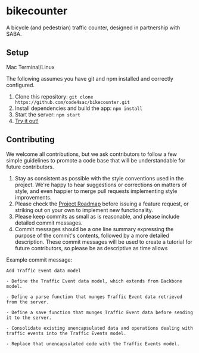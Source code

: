 # bikecounter
A bicycle (and pedestrian) traffic counter, designed in partnership with SABA.

## Setup
Mac Terminal/Linux

The following assumes you have git and npm installed and correctly configured.

1. Clone this repository: `git clone https://github.com/code4sac/bikecounter.git`
2. Install dependencies and build the app: `npm install`
3. Start the server: `npm start`
4. [Try it out!](http://localhost:3000)

## Contributing
We welcome all contributions, but we ask contributors to follow a few simple guidelines to promote a code base that will be understandable for future contributors.

1. Stay as consistent as possible with the style conventions used in the project. We're happy to hear suggestions or corrections on matters of style, and even happier to merge pull requests implementing style improvements.
2. Please check the [Project Roadmap](https://github.com/code4sac/bikecounter/blob/master/meta/roadmap.md) before issuing a feature request, or striking out on your own to implement new functionality.
3. Please keep commits as small as is reasonable, and please include detailed commit messages.
4. Commit messages should be a one line summary expressing the purpose of the commit's contents, followed by a more detailed description. These commit messages will be used to create a tutorial for future contributors, so please be as descriptive as time allows

Example commit message:
```
Add Traffic Event data model

- Define the Traffic Event data model, which extends from Backbone model.

- Define a parse function that munges Traffic Event data retrieved from the server.

- Define a save function that munges Traffic Event data before sending it to the server.

- Consolidate existing unencapsulated data and operations dealing with traffic events into the Traffic Events model.

- Replace that unencapsulated code with the Traffic Events model.
```
